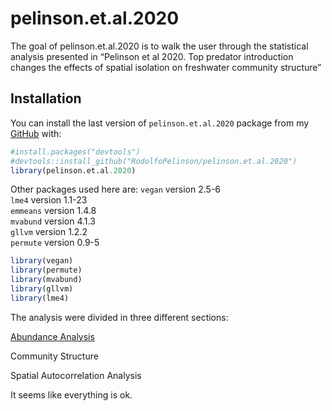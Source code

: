 
<!-- README.md is generated from README.Rmd. Please edit that file -->

# pelinson.et.al.2020

<!-- badges: start -->

<!-- badges: end -->

The goal of pelinson.et.al.2020 is to walk the user through the
statistical analysis presented in “Pelinson et al 2020. Top predator
introduction changes the effects of spatial isolation on freshwater
community structure”

## Installation

You can install the last version of `pelinson.et.al.2020` package from
my [GitHub](https://github.com/RodolfoPelinson/pelinson.et.al.2020)
with:

``` r
#install.packages("devtools")
#devtools::install_github("RodolfoPelinson/pelinson.et.al.2020")
library(pelinson.et.al.2020)
```

Other packages used here are: `vegan` version 2.5-6  
`lme4` version 1.1-23  
`emmeans` version 1.4.8  
`mvabund` version 4.1.3  
`gllvm` version 1.2.2  
`permute` version 0.9-5

``` r
library(vegan)
library(permute)
library(mvabund)
library(gllvm)
library(lme4)
```

The analysis were divided in three different sections:

[Abundance
Analysis](https://github.com/RodolfoPelinson/pelinson.et.al.2020/blob/master/Abundance%20Analysis/abundance-analysis.md)

Community Structure

Spatial Autocorrelation Analysis

It seems like everything is ok.
